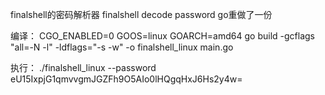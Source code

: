 finalshell的密码解析器
finalshell decode password
go重做了一份

编译：
CGO_ENABLED=0 GOOS=linux GOARCH=amd64 go build -gcflags "all=-N -l" -ldflags="-s -w" -o finalshell_linux main.go

执行：
./finalshell_linux --password eU15IxpjG1qmvvgmJGZFh9O5AIo0lHQgqHxJ6Hs2y4w=


